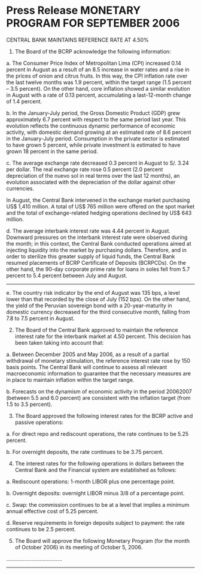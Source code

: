 # Press Release MONETARY PROGRAM FOR SEPTEMBER 2006
 CENTRAL BANK MAINTAINS REFERENCE RATE AT 4.50%

1. The Board of the BCRP acknowledge the following information:

a. The Consumer Price Index of Metropolitan Lima (CPI) increased 0.14
percent in August as a result of an 8.5 increase in water rates and a rise
in the prices of onion and citrus fruits. In this way, the CPI inflation rate
over the last twelve months was 1.9 percent, within the target range (1.5
percent – 3.5 percent). On the other hand, core inflation showed a
similar evolution in August with a rate of 0.13 percent, accumulating a
last-12-month change of 1.4 percent.

b. In the January-July period, the Gross Domestic Product (GDP) grew
approximately 6.7 percent with respect to the same period last year.
This evolution reflects the continuous dynamic performance of economic
activity, with domestic demand growing at an estimated rate of 8.6
percent in the January-July period. Consumption in the private sector is
estimated to have grown 5 percent, while private investment is
estimated to have grown 18 percent in the same period.

c. The average exchange rate decreased 0.3 percent in August to S/. 3.24
per dollar. The real exchange rate rose 0.5 percent (2.0 percent
depreciation of the nuevo sol in real terms over the last 12 months), an
evolution associated with the depreciation of the dollar against other
currencies.

In August, the Central Bank intervened in the exchange market
purchasing US$ 1,410 million. A total of US$ 765 million were offered
on the spot market and the total of exchange-related hedging operations
declined by US$ 643 million.

d. The average interbank interest rate was 4.44 percent in August.
Downward pressures on the interbank interest rate were observed
during the month; in this context, the Central Bank conducted operations
aimed at injecting liquidity into the market by purchasing dollars.
Therefore, and in order to sterilize this greater supply of liquid funds, the
Central Bank resumed placements of BCRP Certificate of Deposits
(BCRPCDs). On the other hand, the 90-day corporate prime rate for
loans in soles fell from 5.7 percent to 5.4 percent between July and
August.


-----

e. The country risk indicator by the end of August was 135 bps, a level
lower than that recorded by the close of July (152 bps). On the other
hand, the yield of the Peruvian sovereign bond with a 20-year-maturity
in domestic currency decreased for the third consecutive month, falling
from 7.8 to 7.5 percent in August.

2. The Board of the Central Bank approved to maintain the reference interest
rate for the interbank market at 4.50 percent. This decision has been taken
taking into account that:

a. Between December 2005 and May 2006, as a result of a partial
withdrawal of monetary stimulation, the reference interest rate rose by
150 basis points. The Central Bank will continue to assess all relevant
macroeconomic information to guarantee that the necessary measures
are in place to maintain inflation within the target range.

b. Forecasts on the dynamism of economic activity in the period 20062007 (between 5.5 and 6.0 percent) are consistent with the inflation
target (from 1.5 to 3.5 percent).

3. The Board approved the following interest rates for the BCRP active and
passive operations:

a. For direct repo and rediscount operations, the rate continues to be 5.25
percent.

b. For overnight deposits, the rate continues to be 3.75 percent.

4. The interest rates for the following operations in dollars between the Central
Bank and the Financial system are established as follows:

a. Rediscount operations: 1-month LIBOR plus one percentage point.

b. Overnight deposits: overnight LIBOR minus 3/8 of a percentage point.

c. Swap: the commission continues to be at a level that implies a minimum
annual effective cost of 5.25 percent.

d. Reserve requirements in foreign deposits subject to payment: the rate
continues to be 2.5 percent.

5. The Board will approve the following Monetary Program (for the month of
October 2006) in its meeting of October 5, 2006.

.....................................


-----

